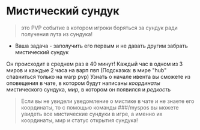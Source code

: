 # Мистический сундук

> это PVP событие в котором игроки боряться за сундук ради получения лута из сундука!
* Ваша задача - заполучить его первым и не давать другим забрать мистический сундук

Он происходит в среднем раз в 40 минут! Каждый час в одном из 3 миров и  каждые 2 часа на варп пвп (Подсказка: в мире "hub" спавниться только на warp pvp)
Узнать о начале ивента вы сможете из оповещения в чате, в котором будут написаны _координаты_ мистического сундука, _мир_, в котором он появился и _редкость_

 >Если вы не увидели уведомление о мистике в чате и не знаете его координаты, то с помощью команды ###/myspos вы можете увидеть все мистические сундуки в игре, а именно их координаты, мир и статус открытия сундука!

 
